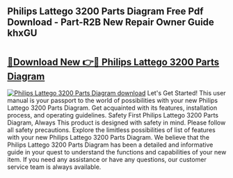 ## Philips Lattego 3200 Parts Diagram Free Pdf Download - Part-R2B New Repair Owner Guide khxGU

# <h2><a href="http://dfhqso7.blite.top/?on=Philips+Lattego+3200+Parts+Diagram">🔗Download New 👉🔴 Philips Lattego 3200 Parts Diagram</a></h2>

[![Philips Lattego 3200 Parts Diagram download](https://i.imgur.com/lujVjoI.png)](http://dfhqso7.blite.top/?on=Philips+Lattego+3200+Parts+Diagram)
Let's Get Started! This user manual is your passport to the world of possibilities with your new Philips Lattego 3200 Parts Diagram. Get acquainted with its features, installation process, and operating guidelines. Safety First Philips Lattego 3200 Parts Diagram, Always This product is designed with safety in mind. Please follow all safety precautions. Explore the limitless possibilities of list of features with your new Philips Lattego 3200 Parts Diagram. We believe that the Philips Lattego 3200 Parts Diagram has been a detailed and informative guide in your quest to understand the functions and capabilities of your new item. If you need any assistance or have any questions, our customer service team is always available.
